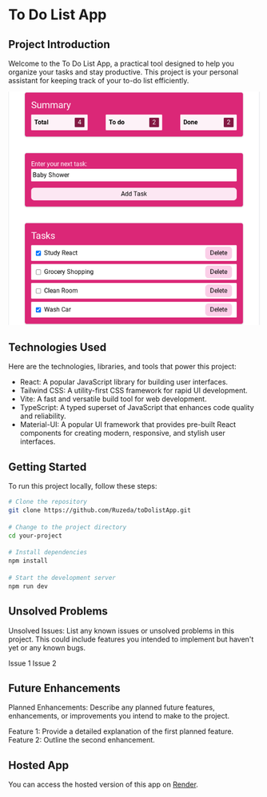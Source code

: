 # To Do List App

## Project Introduction

Welcome to the To Do List App, a practical tool designed to help you organize your tasks and stay productive. This project is your personal assistant for keeping track of your to-do list efficiently.

![Project Screenshot](./src/assets/toDoAppFinalScreenshot.png)


## Technologies Used

Here are the technologies, libraries, and tools that power this project:

- React: A popular JavaScript library for building user interfaces.
- Tailwind CSS: A utility-first CSS framework for rapid UI development.
- Vite: A fast and versatile build tool for web development.
- TypeScript: A typed superset of JavaScript that enhances code quality and reliability.
- Material-UI: A popular UI framework that provides pre-built React components for creating modern, responsive, and stylish user interfaces.

## Getting Started

To run this project locally, follow these steps:

```bash
# Clone the repository
git clone https://github.com/Ruzeda/toDolistApp.git

# Change to the project directory
cd your-project

# Install dependencies
npm install

# Start the development server
npm run dev

```

## Unsolved Problems
Unsolved Issues: List any known issues or unsolved problems in this project. This could include features you intended to implement but haven't yet or any known bugs.

Issue 1
Issue 2

## Future Enhancements
Planned Enhancements: Describe any planned future features, enhancements, or improvements you intend to make to the project.

Feature 1: Provide a detailed explanation of the first planned feature.
Feature 2: Outline the second enhancement.

## Hosted App

You can access the hosted version of this app on [Render](https://to-do-list-app-pzg8.onrender.com/).
